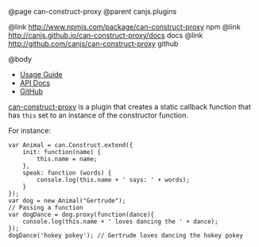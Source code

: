 @page can-construct-proxy
@parent canjs.plugins

@link http://www.npmjs.com/package/can-construct-proxy npm
@link http://canjs.github.io/can-construct-proxy/docs docs
@link http://github.com/canjs/can-construct-proxy github

@body

- [Usage Guide](http://canjs.github.io/can-construct-proxy/docs/usage.html)
- [API Docs](http://canjs.github.io/can-construct-proxy/docs/api.html)
- [GitHub](http://github.com/canjs/can-construct-proxy)

[can-construct-proxy](http://canjs.github.io/can-construct-proxy/docs) is a plugin that creates a static callback function that has `this` set to an instance of the constructor function.

For instance:

```
var Animal = can.Construct.extend({
    init: function(name) {
        this.name = name;
    },
    speak: function (words) {
        console.log(this.name + ' says: ' + words);
    }
});
var dog = new Animal("Gertrude");
// Passing a function
var dogDance = dog.proxy(function(dance){
    console.log(this.name + ' loves dancing the ' + dance);
});
dogDance('hokey pokey'); // Gertrude loves dancing the hokey pokey
```